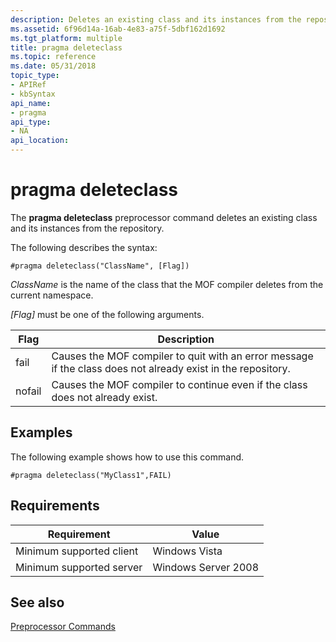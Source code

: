 ```yaml
---
description: Deletes an existing class and its instances from the repository.
ms.assetid: 6f96d14a-16ab-4e83-a75f-5dbf162d1692
ms.tgt_platform: multiple
title: pragma deleteclass
ms.topic: reference
ms.date: 05/31/2018
topic_type: 
- APIRef
- kbSyntax
api_name: 
- pragma
api_type: 
- NA
api_location: 
---
```


# pragma deleteclass

The **pragma deleteclass** preprocessor command deletes an existing class and its instances from the repository.

The following describes the syntax:


```mof
#pragma deleteclass("ClassName", [Flag])
```



*ClassName* is the name of the class that the MOF compiler deletes from the current namespace.

*\[Flag\]* must be one of the following arguments.



| Flag   | Description                                                                                                  |
|--------|--------------------------------------------------------------------------------------------------------------|
| fail   | Causes the MOF compiler to quit with an error message if the class does not already exist in the repository. |
| nofail | Causes the MOF compiler to continue even if the class does not already exist.                                |



 

## Examples

The following example shows how to use this command.


```mof
#pragma deleteclass("MyClass1",FAIL)
```



## Requirements



| Requirement | Value |
|-------------------------------------|--------------------------------|
| Minimum supported client<br/> | Windows Vista<br/>       |
| Minimum supported server<br/> | Windows Server 2008<br/> |



## See also

<dl> <dt>

[Preprocessor Commands](preprocessor-commands.md)
</dt> </dl>

 

 




